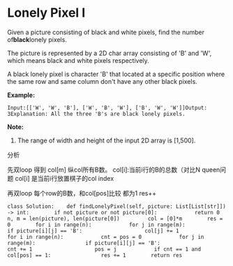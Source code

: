 # Lonely Pixel I

Given a picture consisting of black and white pixels, find the number of**black**lonely pixels.

The picture is represented by a 2D char array consisting of 'B' and 'W', which means black and white pixels respectively.

A black lonely pixel is character 'B' that located at a specific position where the same row and same column don't have any other black pixels.

**Example:**

```text
Input:[['W', 'W', 'B'], ['W', 'B', 'W'], ['B', 'W', 'W']]Output: 3Explanation: All the three 'B's are black lonely pixels.
```

**Note:**

1. The range of width and height of the input 2D array is \[1,500\].

分析

先双loop 得到 col\[m\] 纵col所有B数。 col\[i\]:当前i行的B的总数（对比N queen问题 col\[i\] 是当前i行放置棋子的col index

再双loop 每个row的B数，和col\[pos\]比较 都为1 res++

```text
class Solution:    def findLonelyPixel(self, picture: List[List[str]]) -> int:        if not picture or not picture[0]:            return 0        n, m = len(picture), len(picture[0])         col = [0]*m        res = 0        for i in range(n):            for j in range(m):                if picture[i][j] == 'B':                    col[j] += 1                            for i in range(n):            cnt = pos = 0            for j in range(m):                if picture[i][j] == 'B':                    cnt += 1                    pos = j            if cnt == 1 and col[pos] == 1:                res += 1        return res
```

